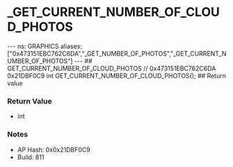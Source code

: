 # _GET_CURRENT_NUMBER_OF_CLOUD_PHOTOS

--- ns: GRAPHICS aliases: ["0x473151EBC762C6DA","_GET_NUMBER_OF_PHOTOS","_GET_CURRENT_NUMBER_OF_PHOTOS"] --- ## GET_CURRENT_NUMBER_OF_CLOUD_PHOTOS  // 0x473151EBC762C6DA 0x21DBF0C9 int GET_CURRENT_NUMBER_OF_CLOUD_PHOTOS();  ## Return value

### Return Value
* int

### Notes
* AP Hash: 0x0x21DBF0C9
* Build: 811

